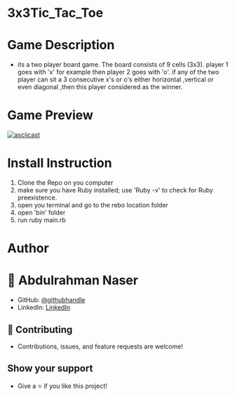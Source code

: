 # 3x3Tic_Tac_Toe

# Game Description

- its a two player board game. The board consists of 9 cells (3x3). player 1 goes with 'x' for example then player 2 goes with 'o'. if any of the two player can sit a 3 consecutive x's or o's either horizontal ,vertical or even diagonal ,then this player considered as the winner.

# Game Preview


  <asciinema-player src="/405500.cast" cols="80" rows="23"></asciinema-player>
[![asciicast](https://asciinema.org/a/W6ZqcgVVx4wOJ3KtM69I2g3DA.svg)](https://asciinema.org/a/W6ZqcgVVx4wOJ3KtM69I2g3DA)

# Install Instruction

1. Clone the Repo on you computer
2. make sure you have Ruby installed; use 'Ruby -v' to check for Ruby preexistence.
3. open you terminal and go to the rebo location folder
4. open 'bin' folder
5. run ruby main.rb

# Author

# 👤 Abdulrahman Naser
- GitHub: [@githubhandle](https://github.com/Abdona)
- LinkedIn: [LinkedIn](https://www.linkedin.com/in/abdulrahman-nasser-2b7173131/)

## 🤝 Contributing

- Contributions, issues, and feature requests are welcome!

## Show your support

- Give a ⭐️ if you like this project!
